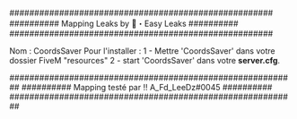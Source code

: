 #####################################################
########## Mapping Leaks by 💜・Easy Leaks ##########
#####################################################

Nom : CoordsSaver
Pour l'installer : 
1 - Mettre 'CoordsSaver' dans votre dossier FiveM "resources"
2 - start 'CoordsSaver' dans votre **server.cfg**.

##########################################################
########## Mapping testé par !! A_Fd_LeeDz#0045 ##########
##########################################################
